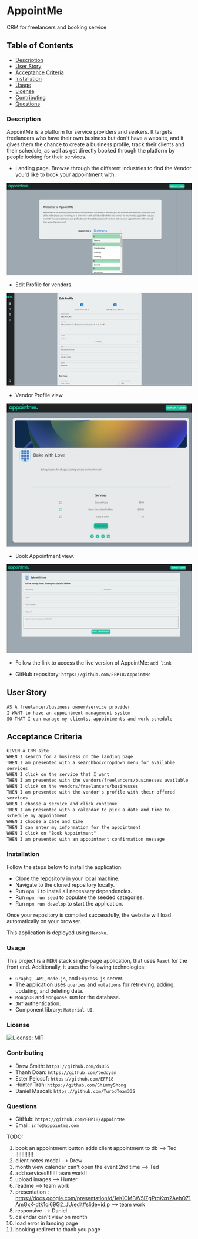 # AppointMe

CRM for freelancers and booking service

## Table of Contents

- [Description](#description)
- [User Story](#user-story)
- [Acceptance Criteria](#acceptance-criteria)
- [Installation](#installation)
- [Usage](#usage)
- [License](#license)
- [Contributing](#contributing)
- [Questions](#questions)

### Description

AppointMe is a platform for service providers and seekers. It targets freelancers who have their own business but don't have a website, and it gives them the chance to create a business profile, track their clients and their schedule, as well as get directly booked through the platform by people looking for their services.

- Landing page. Browse through the different industries to find the Vendor you'd like to book your appointment with.

![LandingPage](./client/src/images/landingpage.png)

- Edit Profile for vendors.

![EditProfile](./client/src/images/editProfileScreenshot.png)

- Vendor Profile view.

![ClientView](./client/src/images/viewProfileScreenshot.png)

- Book Appointment view.

![BookAppointment](./client/src/images/bookAppointment.png)

- Follow the link to access the live version of AppointMe: `add link`

- GitHub repository: `https://github.com/EFP18/AppointMe`

## User Story

```
AS A freelancer/business owner/service provider
I WANT to have an appointment management system
SO THAT I can manage my clients, appointments and work schedule
```

## Acceptance Criteria

```
GIVEN a CRM site
WHEN I search for a business on the landing page
THEN I am presented with a searchbox/dropdown menu for available services
WHEN I click on the service that I want
THEN I am presented with the vendors/freelancers/businesses available
WHEN I click on the vendors/freelancers/businesses
THEN I am presented with the vendor's profile with their offered services
WHEN I choose a service and click continue
THEN I am presented with a calendar to pick a date and time to schedule my appointment
WHEN I choose a date and time
THEN I can enter my information for the appointment
WHEN I click on "Book Appointment"
THEN I am presented with an appointment confirmation message
```

### Installation

Follow the steps below to install the application:

- Clone the repository in your local machine.
- Navigate to the cloned repository locally.
- Run `npm i` to install all necessary dependencies.
- Run `npm run seed` to populate the seeded categories.
- Run `npm run develop` to start the application.

Once your repository is compiled successfully, the website will load automatically on your browser.

This application is deployed using `Heroku`.

### Usage

This project is a `MERN` stack single-page application, that uses `React` for the front end. Additionally, it uses the following technologies:

- `GraphQL API`, `Node.js`, and `Express.js` server.
- The application uses `queries` and `mutations` for retrieving, adding, updating, and deleting data.
- `MongoDB` and `Mongoose ODM` for the database.
- `JWT` authentication.
- Component library: `Material UI`.

### License

[![License: MIT](https://img.shields.io/badge/License-MIT-yellow.svg)](https://opensource.org/licenses/MIT)

### Contributing

- Drew Smith: `https://github.com/ds055`
- Thanh Doan: `https://github.com/teddysm`
- Ester Pelosof: `https://github.com/EFP18`
- Hunter Tran: `https://github.com/ShimmyShong`
- Daniel Mascali: `https://github.com/TurboTeam335`

### Questions

- GitHub: `https://github.com/EFP18/AppointMe`
- Email: `info@appointme.com`

TODO:

1. book an appointment button adds client appointment to db --> Ted !!!!!!!!!!!!
2. client notes modal --> Drew
3. month view calendar can't open the event 2nd time --> Ted
4. add services!!!!!!! team work!!
5. upload images --> Hunter
6. readme --> team work
7. presentation : https://docs.google.com/presentation/d/1eKiCMBW5lZgPrqKxn2AehO71AmGxK-dtk1qi69G2_JU/edit#slide=id.p --> team work
8. responsive --> Daniel
9. calendar can't view on month
10. load error in landing page
11. booking redirect to thank you page
